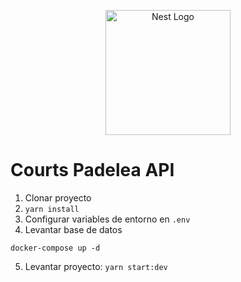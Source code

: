 <p align="center">
  <a href="http://nestjs.com/" target="blank"><img src="https://nestjs.com/img/logo-small.svg" width="200" alt="Nest Logo" /></a>
</p>

# Courts Padelea API

1. Clonar proyecto
2. ```yarn install```
3. Configurar variables de entorno en ```.env```
4. Levantar base de datos
```
docker-compose up -d
```
5. Levantar proyecto: 
```yarn start:dev```